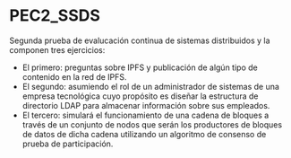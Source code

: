 # PEC2_SSDS
Segunda prueba de evalucación continua de sistemas distribuidos y la componen tres ejercicios:
- El primero: preguntas sobre IPFS y  publicación de algún tipo de contenido en la red de IPFS.
- El segundo: asumiendo el rol de un administrador de sistemas de una empresa tecnológica cuyo propósito es diseñar la estructura de directorio LDAP para almacenar información sobre sus empleados.
- El tercero: simulará el funcionamiento de una cadena de bloques a través de un conjunto de nodos que serán los productores de bloques de datos de dicha cadena utilizando un algoritmo de consenso de prueba de participación.
